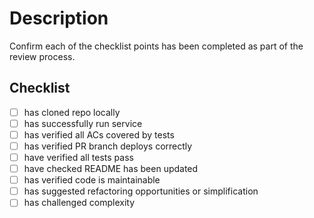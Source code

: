 # Description

Confirm each of the checklist points has been completed as part of the review process.

## Checklist

- [ ] has cloned repo locally
- [ ] has successfully run service
- [ ] has verified all ACs covered by tests
- [ ] has verified PR branch deploys correctly
- [ ] have verified all tests pass
- [ ] have checked README has been updated
- [ ] has verified code is maintainable
- [ ] has suggested refactoring opportunities or simplification
- [ ] has challenged complexity